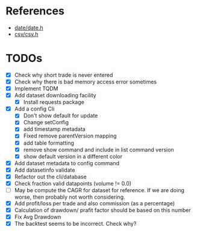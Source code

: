 # References
- [date/date.h](https://stackoverflow.com/questions/21021388/how-to-parse-a-date-string-into-a-c11-stdchrono-time-point-or-similar)
- [csv/csv.h](https://github.com/ben-strasser/fast-cpp-csv-parser)


# TODOs
- [x] Check why short trade is never entered
- [x] Check why there is bad memory access error sometimes
- [x] Implement TQDM
- [x] Add dataset downloading facility
  - [x] Install requests package
- [x] Add a config Cli
  - [x] Don't show default for update 
  - [x] Change setConfig
  - [x] add timestamp metadata
  - [x] Fixed remove parentVersion mapping
  - [x] add table formatting
  - [x] remove show command and include in list command version
  - [x] show default version in a different color
- [x] Add dataset metadata to config command
- [x] Add datasetinfo validate
- [x] Refactor out the cli/database
- [x] Check fraction valid datapoints (volume != 0.0)
- [ ] May be compute the CAGR for dataset for reference. If we are doing worse, then probably not worth considering.
- [x] Add profit/loss per trade and also commission (as a percentage)
- [x] Calculation of drawdown/ prafit factor should be based on this number
- [x] Fix Avg Drawdown
- [x] The backtest seems to be incorrect. Check why?